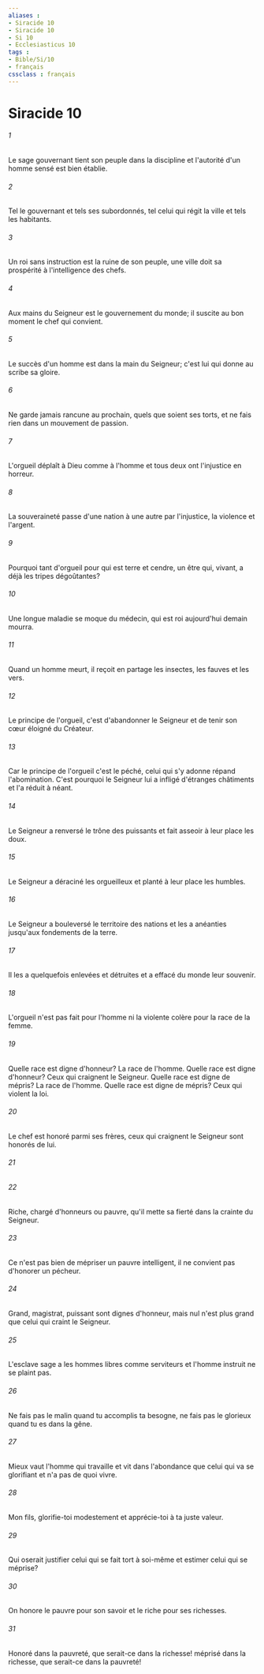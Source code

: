 ```yaml
---
aliases : 
- Siracide 10
- Siracide 10
- Si 10
- Ecclesiasticus 10
tags : 
- Bible/Si/10
- français
cssclass : français
---
```


# Siracide 10

###### 1
Le sage gouvernant tient son peuple dans la discipline et l'autorité d'un homme sensé est bien établie.
###### 2
Tel le gouvernant et tels ses subordonnés, tel celui qui régit la ville et tels les habitants.
###### 3
Un roi sans instruction est la ruine de son peuple, une ville doit sa prospérité à l'intelligence des chefs.
###### 4
Aux mains du Seigneur est le gouvernement du monde; il suscite au bon moment le chef qui convient.
###### 5
Le succès d'un homme est dans la main du Seigneur; c'est lui qui donne au scribe sa gloire.
###### 6
Ne garde jamais rancune au prochain, quels que soient ses torts, et ne fais rien dans un mouvement de passion.
###### 7
L'orgueil déplaît à Dieu comme à l'homme et tous deux ont l'injustice en horreur.
###### 8
La souveraineté passe d'une nation à une autre par l'injustice, la violence et l'argent.
###### 9
Pourquoi tant d'orgueil pour qui est terre et cendre, un être qui, vivant, a déjà les tripes dégoûtantes?
###### 10
Une longue maladie se moque du médecin, qui est roi aujourd'hui demain mourra.
###### 11
Quand un homme meurt, il reçoit en partage les insectes, les fauves et les vers.
###### 12
Le principe de l'orgueil, c'est d'abandonner le Seigneur et de tenir son cœur éloigné du Créateur.
###### 13
Car le principe de l'orgueil c'est le péché, celui qui s'y adonne répand l'abomination. C'est pourquoi le Seigneur lui a infligé d'étranges châtiments et l'a réduit à néant.
###### 14
Le Seigneur a renversé le trône des puissants et fait asseoir à leur place les doux.
###### 15
Le Seigneur a déraciné les orgueilleux et planté à leur place les humbles.
###### 16
Le Seigneur a bouleversé le territoire des nations et les a anéanties jusqu'aux fondements de la terre.
###### 17
Il les a quelquefois enlevées et détruites et a effacé du monde leur souvenir.
###### 18
L'orgueil n'est pas fait pour l'homme ni la violente colère pour la race de la femme.
###### 19
Quelle race est digne d'honneur? La race de l'homme. Quelle race est digne d'honneur? Ceux qui craignent le Seigneur. Quelle race est digne de mépris? La race de l'homme. Quelle race est digne de mépris? Ceux qui violent la loi.
###### 20
Le chef est honoré parmi ses frères, ceux qui craignent le Seigneur sont honorés de lui.
###### 21

###### 22
Riche, chargé d'honneurs ou pauvre, qu'il mette sa fierté dans la crainte du Seigneur.
###### 23
Ce n'est pas bien de mépriser un pauvre intelligent, il ne convient pas d'honorer un pécheur.
###### 24
Grand, magistrat, puissant sont dignes d'honneur, mais nul n'est plus grand que celui qui craint le Seigneur.
###### 25
L'esclave sage a les hommes libres comme serviteurs et l'homme instruit ne se plaint pas.
###### 26
Ne fais pas le malin quand tu accomplis ta besogne, ne fais pas le glorieux quand tu es dans la gêne.
###### 27
Mieux vaut l'homme qui travaille et vit dans l'abondance que celui qui va se glorifiant et n'a pas de quoi vivre.
###### 28
Mon fils, glorifie-toi modestement et apprécie-toi à ta juste valeur.
###### 29
Qui oserait justifier celui qui se fait tort à soi-même et estimer celui qui se méprise?
###### 30
On honore le pauvre pour son savoir et le riche pour ses richesses.
###### 31
Honoré dans la pauvreté, que serait-ce dans la richesse! méprisé dans la richesse, que serait-ce dans la pauvreté!
